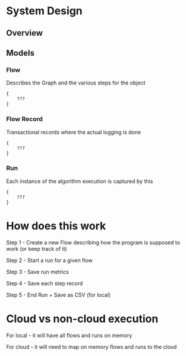 # System Design

## Overview

## Models

### Flow

Describes the Graph and the various steps for the object

```
{
    ???
}
```

### Flow Record

Transactional records where the actual logging is done

```
{
    ???
}
```

### Run

Each instance of the algorithm execution is captured by this

```
{
    ???
}
```

# How does this work

Step 1 - Create a new Flow describing how the program is supposed to work (or keep track of it)

Step 2 - Start a run for a given flow

Step 3 - Save run metrics

Step 4 - Save each step record

Step 5 - End Run + Save as CSV (for local)


# Cloud vs non-cloud execution

For local - it will have all flows and runs on memory

For cloud - it will need to map on memory flows and runs to the cloud

